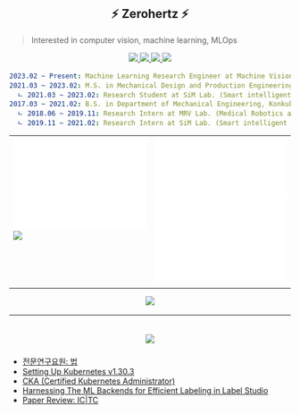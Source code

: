 <h2 align="center">
    ⚡ Zerohertz ⚡
</h2>

> Interested in computer vision, machine learning, MLOps

<p align="center">
    <a href="https://zerohertz.github.io/about/">
        <img src="https://img.shields.io/badge/About Me-800A0A?style=for-the-badge&logo=ReadMe&logoColor=white"/>
    </a>
    <a href="https://scholar.google.com/citations?user=TxiJyc0AAAAJ">
        <img src="https://img.shields.io/badge/Google Scholar-4285F4?style=for-the-badge&logo=googlescholar&logoColor=white"/>
    </a>
    <a href="https://www.linkedin.com/in/hyogeun-oh-67470b242/">
        <img src="https://img.shields.io/badge/LinkedIn-0A66C2?style=for-the-badge&logo=LinkedIn&logoColor=white"/>
    </a>
    <a href="mailto:ohg3417@gmail.com">
        <img src="https://img.shields.io/badge/Gmail-EA4335?style=for-the-badge&logo=Gmail&logoColor=white"/>
    </a>
</p>

```yaml
2023.02 ~ Present: Machine Learning Research Engineer at Machine Vision R&D Department, AgileSoDA, Korea
2021.03 ~ 2023.02: M.S. in Mechanical Design and Production Engineering, Konkuk University, Korea
  ㄴ 2021.03 ~ 2023.02: Research Student at SiM Lab. (Smart intelligent Manufacturing system Laboratory)
2017.03 ~ 2021.02: B.S. in Department of Mechanical Engineering, Konkuk University, Korea
  ㄴ 2018.06 ~ 2019.11: Research Intern at MRV Lab. (Medical Robotics and Virtual Reality Laboratory)
  ㄴ 2019.11 ~ 2021.02: Research Intern at SiM Lab. (Smart intelligent Manufacturing system Laboratory)
```

<div align="center">
  <table>
    <tr>
      <td width="50%" valign="top">
        <img src="props/metrics.base.svg" alt="base" width="100%">
        <!-- <img src="props/metrics.plugin.habits.facts.svg" alt="isocalendar" width="100%"> -->
        <a href="https://render.gitanimals.org/farms/Zerohertz">
          <img src="https://render.gitanimals.org/farms/Zerohertz"/>
        </a>
        <!-- https://render.gitanimals.org/users/Zerohertz -->
        <!-- <img src="https://render.gitanimals.org/lines/Zerohertz?pet-id=583587894484020690" width="25%" height="100"/><img src="https://render.gitanimals.org/lines/Zerohertz?pet-id=583587894484020688" width="25%" height="100"/><img src="https://render.gitanimals.org/lines/Zerohertz?pet-id=583587894484020686" width="25%" height="100"/> -->
      </td>
      <td width="50%" valign="top">
        <img src="props/metrics.plugin.achievements.compact.svg" alt="achievements" width="100%">
        <img src="props/metrics.plugin.isocalendar.fullyear.svg" alt="isocalendar" width="100%">
      </td>
    </tr>
  </table>
</div>


<p align="center">
  <img src="https://hits.seeyoufarm.com/api/count/incr/badge.svg?url=https%3A%2F%2Fgithub.com%2FZerohertz&count_bg=%23800a0a&title_bg=%23f00a0a&icon=&icon_color=%23E7E7E7&title=hits&edge_flat=false"/>
</p>

<!--
<details>
<summary align="center">
<h2 align="center">
    🛠️ Tech Stack 🛠️
</h2>
</summary>
<div align="center">

<h3 align="center">
    Proficient in
</h3>

<p align="center">
    <img src="https://img.shields.io/badge/Python-3766AB?style=flat-square&logo=Python&logoColor=white"/> <img src="https://img.shields.io/badge/MATLAB-800a0a?style=flat-square&logo=McDonald's&logoColor=white"/>
</p>

<h4 align="center">
    Python Module
</h4>

<p align="center">
    <img src="https://img.shields.io/badge/NumPy-013243?style=flat-square&logo=NumPy&logoColor=white"/> <img src="https://img.shields.io/badge/pandas-150458?style=flat-square&logo=pandas&logoColor=white"/> <img src="https://img.shields.io/badge/Matplotlib-3F4F75?style=flat-square&logo=Soundcharts&logoColor=white"/>
</p>
<p align="center">
    <img src="https://img.shields.io/badge/scikit--learn-F7931E?style=flat-square&logo=scikit-learn&logoColor=white"/> <img src="https://img.shields.io/badge/PyTorch-EE4C2C?style=flat-square&logo=PyTorch&logoColor=white"/> <img src="https://img.shields.io/badge/TensorFlow-FF6F00?style=flat-square&logo=TensorFlow&logoColor=white"/>
</p>
<p align="center">
    <img src="https://img.shields.io/badge/OpenCV-5C3EE8?style=flat-square&logo=OpenCV&logoColor=white"/> <img src="https://img.shields.io/badge/FastAPI-009688?style=flat-square&logo=FastAPI&logoColor=white"/> <img src="https://img.shields.io/badge/Streamlit-FF4B4B?style=flat-square&logo=Streamlit&logoColor=white"/> <img src="https://img.shields.io/badge/Gradio-EE8332?style=flat-square&logo=Openlayers&logoColor=white"/>
</p>

<h3 align="center">
    Familiar with
</h3>

<p align="center">
    <img src="https://img.shields.io/badge/C-A8B9CC?style=flat-square&logo=C&logoColor=white"/> <img src="https://img.shields.io/badge/C++-00599C?style=flat-square&logo=Cplusplus&logoColor=white"/> <img src="https://img.shields.io/badge/Cython-00599C?style=flat-square&logo=Python&logoColor=white"/> <img src="https://img.shields.io/badge/Docker-2496ED?style=flat-square&logo=Docker&logoColor=white"/> <img src="https://img.shields.io/badge/Kubernetes-326CE5?style=flat-square&logo=Kubernetes&logoColor=white"/> <img src="https://img.shields.io/badge/ONNX-005CED?style=flat-square&logo=ONNX&logoColor=white"/> <img src="https://img.shields.io/badge/R-276DC3?style=flat-square&logo=R&logoColor=white"/> <img src="https://img.shields.io/badge/TensorRT-76B900?style=flat-square&logo=nvidia&logoColor=white"/> <img src="https://img.shields.io/badge/Triton%20Inference%20Server-76B900?style=flat-square&logo=nvidia&logoColor=white"/>
</p>

<h3 align="center">
    Experience with
</h3>

<p align="center">
    <img src="https://img.shields.io/badge/Amazon EC2-FF9900?style=flat-square&logo=Amazon EC2&logoColor=white"/> <img src="https://img.shields.io/badge/Apache Airflow-017CEE?style=flat-square&logo=Apache Airflow&logoColor=white"/> <img src="https://img.shields.io/badge/Apache Kafka-231F20?style=flat-square&logo=ApacheKafka&logoColor=white"/> <img src="https://img.shields.io/badge/Argo CD-EF7B4D?style=flat-square&logo=Argo&logoColor=white"/> <img src="https://img.shields.io/badge/GitHub Actions-2088FF?style=flat-square&logo=GitHub Actions&logoColor=white"/> <img src="https://img.shields.io/badge/Go-00ACD7?style=flat-square&logo=Go&logoColor=white"/> <img src="https://img.shields.io/badge/Grafana-F46800?style=flat-square&logo=Grafana&logoColor=white"/> <img src="https://img.shields.io/badge/MLflow-0194E2?style=flat-square&logo=MLflow&logoColor=white"/> <img src="https://img.shields.io/badge/MySQL-4479A1?style=flat-square&logo=MySQL&logoColor=white"/> <img src="https://img.shields.io/badge/PostgreSQL-4169E1?style=flat-square&logo=PostgreSQL&logoColor=white"/> <img src="https://img.shields.io/badge/Prometheus-E6522C?style=flat-square&logo=Prometheus&logoColor=white"/> <img src="https://img.shields.io/badge/Traefik Proxy-24A1C1?style=flat-square&logo=Traefik Proxy&logoColor=white"/>
</p>

<h3 align="center">
    Previous experience
</h3>

<p align="center">
    <img src="https://img.shields.io/badge/Ansys-FFB71B?style=flat-square&logo=Ansys&logoColor=white"/> <img src="https://img.shields.io/badge/Arduino-00979D?style=flat-square&logo=Arduino&logoColor=white"/> <img src="https://img.shields.io/badge/Catia-005386?style=flat-square&logo=Dassault Systèmes&logoColor=white"/> <img src="https://img.shields.io/badge/LabVIEW-FFDB00?style=flat-square&logo=LabVIEW&logoColor=white"/> <img src="https://img.shields.io/badge/Raspberry Pi-A22846?style=flat-square&logo=RaspberryPi&logoColor=white"/> <img src="https://img.shields.io/badge/Unreal Engine-0E1128?style=flat-square&logo=UnrealEngine&logoColor=white"/>
</p>

</div>
</details>

<details>
<summary align="center">
<h2 align="center">
    💻 Git Status 💻
</h2>
</summary>
<table align="center">
<tr>
<td align="center"><img src="https://github-readme-stats-zerohertz.vercel.app/api?username=zerohertz&card_width=500&hide_title=true&show_icons=true&count_private=true&text_color=800a0a&icon_color=800a0a&border_color=800a0a&bg_color=ffffff&ring_color=a00a0a" alt="stats" height=150 /></td>
<td align="center"><img src="https://github-readme-stats.vercel.app/api/top-langs/?username=zerohertz&card_widtht=500&layout=compact&hide=Jupyter%20Notebook,HTML,CSS,JavaScript,XSLT,Stylus,Nunjucks&langs_count=10&hide_title=true&text_color=800a0a&icon_color=800a0a&border_color=800a0a&bg_color=ffffff&ring_color=a00a0a" alt="lang" height=150 /></td>
</tr>
</table>
</details>

-->

---

<h2 align="center">
    <a href="https://zerohertz.github.io/">
        <img src="https://img.shields.io/badge/Zerohertz's%20Blog-800a0a?style=for-the-badge&logo=beatsbydre&logoColor=white"/>
    </a>
</h2>

<!-- BLOG-POST-LIST:START -->
- [전문연구요원: 법](https://zerohertz.github.io/professional-research-agent-raw/)
- [Setting Up Kubernetes v1.30.3](https://zerohertz.github.io/k8s-v1-30/)
- [CKA &lpar;Certified Kubernetes Administrator&rpar;](https://zerohertz.github.io/cka/)
- [Harnessing The ML Backends for Efficient Labeling in Label Studio](https://zerohertz.github.io/label-studio-ml-backend/)
- [Paper Review: IC|TC](https://zerohertz.github.io/paper-review-ictc/)
<!-- BLOG-POST-LIST:END -->
